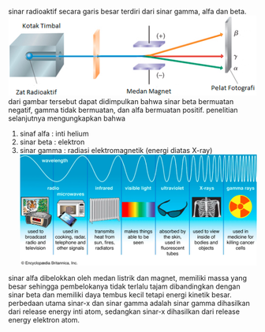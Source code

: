 sinar radioaktif secara garis besar terdiri dari sinar gamma, alfa dan beta. 
![1df67be5a10eb0f997a85c98ca0a806b.png](../../../../_resources/1df67be5a10eb0f997a85c98ca0a806b.png)
dari gambar tersebut dapat didimpulkan bahwa sinar beta bermuatan negatif, gamma tidak bermuatan, dan alfa bermuatan positif. penelitian selanjutnya mengungkapkan bahwa 
1. sinaf alfa : inti helium 
2. sinar beta : elektron 
3. sinar gamma : radiasi elektromagnetik (energi diatas X-ray)
![f9fae08064b12099c67d095b2e2ae8f5.png](../../../../_resources/f9fae08064b12099c67d095b2e2ae8f5.png)

sinar alfa dibelokkan oleh medan listrik dan magnet, memiliki massa yang besar sehingga pembelokanya tidak terlalu tajam dibandingkan dengan sinar beta dan memiliki daya tembus kecil tetapi energi kinetik besar. perbedaan utama sinar-x dan sinar gamma adalah sinar gamma dihasilkan dari release energy inti atom, sedangkan sinar-x dihasilkan dari release energy elektron atom.